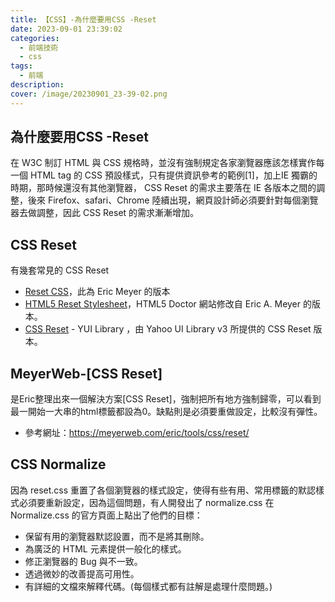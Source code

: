 ```yaml
---
title: 【CSS】-為什麼要用CSS -Reset
date: 2023-09-01 23:39:02
categories: 
  - 前端技術
  - css
tags: 
  - 前端
description:
cover: /image/20230901_23-39-02.png
---
```

## 為什麼要用CSS -Reset
在 W3C 制訂 HTML 與 CSS 規格時，並沒有強制規定各家瀏覽器應該怎樣實作每一個 HTML tag 的 CSS 預設樣式，只有提供資訊參考的範例[1]，加上IE 獨霸的時期，那時候還沒有其他瀏覽器， CSS Reset 的需求主要落在 IE 各版本之間的調整，後來 Firefox、safari、Chrome 陸續出現，網頁設計師必須要針對每個瀏覽器去做調整，因此 CSS Reset 的需求漸漸增加。

## CSS Reset
有幾套常見的 CSS Reset
- [Reset CSS](https://meyerweb.com/eric/tools/css/reset/)，此為 Eric Meyer 的版本
- [HTML5 Reset Stylesheet](http://html5doctor.com/html-5-reset-stylesheet/)，HTML5 Doctor 網站修改自 Eric A. Meyer 的版本。
- [CSS Reset](https://clarle.github.io/yui3/yui/docs/cssreset/) - YUI Library ，由 Yahoo UI Library v3 所提供的 CSS Reset 版本。

## MeyerWeb-[CSS Reset]
是Eric整理出來一個解決方案[CSS Reset]，強制把所有地方強制歸零，可以看到最一開始一大串的html標籤都設為0。缺點則是必須要重做設定，比較沒有彈性。

- 參考網址：https://meyerweb.com/eric/tools/css/reset/


## CSS Normalize
因為 reset.css 重置了各個瀏覽器的樣式設定，使得有些有用、常用標籤的默認樣式必須要重新設定，因為這個問題，有人開發出了 normalize.css 
在 Normalize.css 的官方頁面上點出了他們的目標：
- 保留有用的瀏覽器默認設置，而不是將其刪除。
- 為廣泛的 HTML 元素提供一般化的樣式。
- 修正瀏覽器的 Bug 與不一致。
- 透過微妙的改善提高可用性。
- 有詳細的文檔來解釋代碼。(每個樣式都有註解是處理什麼問題。)
